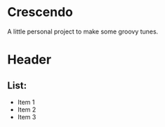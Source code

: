# Crescendo
A little personal project to make some groovy tunes.


# Header

## List:

- Item 1
- Item 2
- Item 3
